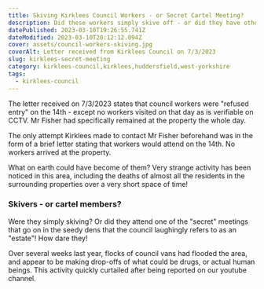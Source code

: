 ```yaml
---
title: Skiving Kirklees Council Workers - or Secret Cartel Meeting?
description: Did these workers simply skive off - or did they have other arrangements?
datePublished: 2023-03-10T19:26:55.741Z
dateModified: 2023-03-10T20:12:12.094Z
cover: assets/council-workers-skiving.jpg
coverAlt: Letter received from Kirklees Council on 7/3/2023
slug: kirklees-secret-meeting
category: kirklees-council,kirklees,huddersfield,west-yorkshire
tags:
  - kirklees-council
---
```

T﻿he letter received on 7/3/2023 states that council workers were "refused entry" on the 14th - except no workers visited on that day as is verifiable on CCTV. Mr Fisher had specifically remained at the property the whole day.

T﻿he only attempt Kirklees made to contact Mr Fisher beforehand was in the form of a brief letter stating that workers would attend on the 14th. No workers arrived at the property. 

What on earth could have become of them? Very strange activity has been noticed in this area, including the deaths of almost all the residents in the surrounding properties over a very short space of time!

### S﻿kivers - or cartel members?

W﻿ere they simply skiving? Or did they attend one of the "secret" meetings that go on in the seedy dens that the council laughingly refers to as an "estate"! How dare they!

O﻿ver several weeks last year, flocks of council vans had flooded the area, and appear to be making drop-offs of what could be drugs, or actual human beings. This activity quickly curtailed after being reported on our youtube channel.